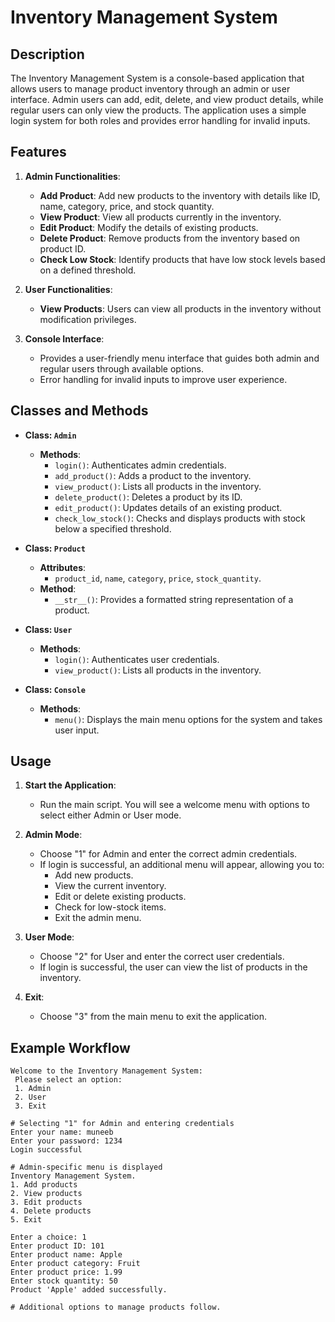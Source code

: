 # Inventory Management System

## Description
The Inventory Management System is a console-based application that allows users to manage product inventory through an admin or user interface. Admin users can add, edit, delete, and view product details, while regular users can only view the products. The application uses a simple login system for both roles and provides error handling for invalid inputs.

## Features
1. **Admin Functionalities**:
   - **Add Product**: Add new products to the inventory with details like ID, name, category, price, and stock quantity.
   - **View Product**: View all products currently in the inventory.
   - **Edit Product**: Modify the details of existing products.
   - **Delete Product**: Remove products from the inventory based on product ID.
   - **Check Low Stock**: Identify products that have low stock levels based on a defined threshold.
  
2. **User Functionalities**:
   - **View Products**: Users can view all products in the inventory without modification privileges.

3. **Console Interface**:
   - Provides a user-friendly menu interface that guides both admin and regular users through available options.
   - Error handling for invalid inputs to improve user experience.

## Classes and Methods

- **Class: `Admin`**
  - **Methods**:
    - `login()`: Authenticates admin credentials.
    - `add_product()`: Adds a product to the inventory.
    - `view_product()`: Lists all products in the inventory.
    - `delete_product()`: Deletes a product by its ID.
    - `edit_product()`: Updates details of an existing product.
    - `check_low_stock()`: Checks and displays products with stock below a specified threshold.

- **Class: `Product`**
  - **Attributes**:
    - `product_id`, `name`, `category`, `price`, `stock_quantity`.
  - **Method**:
    - `__str__()`: Provides a formatted string representation of a product.

- **Class: `User`**
  - **Methods**:
    - `login()`: Authenticates user credentials.
    - `view_product()`: Lists all products in the inventory.
  
- **Class: `Console`**
  - **Methods**:
    - `menu()`: Displays the main menu options for the system and takes user input.

## Usage

1. **Start the Application**:
   - Run the main script. You will see a welcome menu with options to select either Admin or User mode.

2. **Admin Mode**:
   - Choose "1" for Admin and enter the correct admin credentials.
   - If login is successful, an additional menu will appear, allowing you to:
     - Add new products.
     - View the current inventory.
     - Edit or delete existing products.
     - Check for low-stock items.
     - Exit the admin menu.

3. **User Mode**:
   - Choose "2" for User and enter the correct user credentials.
   - If login is successful, the user can view the list of products in the inventory.

4. **Exit**:
   - Choose "3" from the main menu to exit the application.

## Example Workflow

```plaintext
Welcome to the Inventory Management System:
 Please select an option:
 1. Admin
 2. User
 3. Exit

# Selecting "1" for Admin and entering credentials
Enter your name: muneeb
Enter your password: 1234
Login successful

# Admin-specific menu is displayed
Inventory Management System.
1. Add products
2. View products
3. Edit products
4. Delete products
5. Exit

Enter a choice: 1
Enter product ID: 101
Enter product name: Apple
Enter product category: Fruit
Enter product price: 1.99
Enter stock quantity: 50
Product 'Apple' added successfully.

# Additional options to manage products follow.
